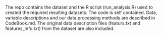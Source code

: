 The repo contains the dataset and the R script (run_analysis.R) used to created 
the required resulting datasets. The code is self contained. 
Data, variable descriptions and our data processing methods are described in CodeBook.md.
The original data description files (featurs.txt and features_info.txt) from the dataset are also included.